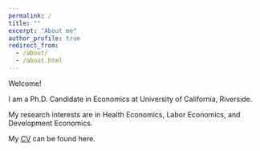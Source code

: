 ```yaml
---
permalink: /
title: ""
excerpt: "About me"
author_profile: true
redirect_from: 
  - /about/
  - /about.html
---
```





Welcome!

I am a Ph.D. Candidate in Economics at University of California, Riverside.

My research interests are in Health Economics, Labor Economics, and Development Economics.

My [CV](https://jingyanguo.com/files/Jingyan_Guo_CV_Feb_28_2024.pdf) can be found here. 

